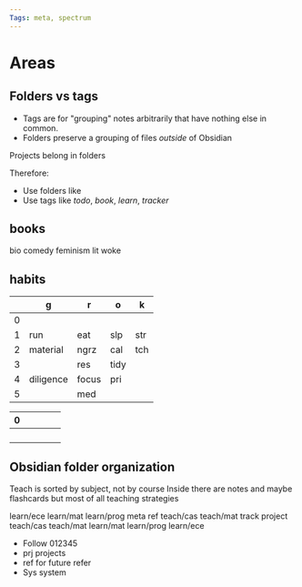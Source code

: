 ```yaml
---
Tags: meta, spectrum 
---
```

# Areas


## Folders vs tags

- Tags are for "grouping" notes arbitrarily that have nothing else in common.
- Folders preserve a grouping of files _outside_ of Obsidian

Projects belong in folders

Therefore:
- Use folders like 
- Use tags like *todo*, *book*, *learn*, *tracker*
## books
bio
comedy
feminism
lit
woke

## habits


|     | g         | r     | o    | k   |
| --- | --------- | ----- | ---- | --- |
| 0   |           |       |      |     |
| 1   | run       | eat   | slp  | str |
| 2   | material  | ngrz  | cal  | tch |
| 3   |           | res   | tidy |     |
| 4   | diligence | focus | pri  |     |
| 5   |           | med   |      |     |


| 0 |  |  |  |  |
| ---- | ---- | ---- | ---- | ---- |
|  |  |  |  |  |
|  |  |  |  |  |
|  |  |  |  |  |
|  |  |  |  |  |

## Obsidian folder organization

Teach is sorted by subject, not by course
Inside there are notes and maybe flashcards but most of all teaching strategies

learn/ece
learn/mat
learn/prog
meta
ref
teach/cas
teach/mat
track 
project
teach/cas
teach/mat
learn/mat
learn/prog
learn/ece



- Follow 012345
- prj projects
- ref for future refer
- Sys system


